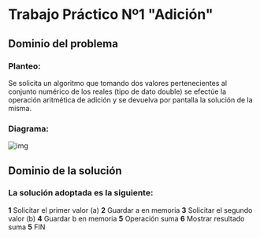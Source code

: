 # Trabajo Práctico Nº1 "Adición"

## Dominio del problema
### Planteo:
Se solicita un algoritmo que tomando dos valores pertenecientes al conjunto numérico de los reales (tipo de dato double) se efectúe la operación aritmética de adición y se devuelva por pantalla la solución de la misma.

### Diagrama:
![img](https://user-images.githubusercontent.com/43832189/56673854-6c9b8a00-668f-11e9-9f49-06d50d7f766a.jpg)


## Dominio de la solución
### La solución adoptada es la siguiente:

<strong>1</strong> Solicitar el primer valor (<cursive>a</cursive>)
<strong>2</strong> Guardar <cursive>a</cursive> en memoria 
<strong>3</strong> Solicitar el segundo valor (<cursive>b</cursive>)
<strong>4</strong> Guardar <cursive>b</cursive> en memoria 
<strong>5</strong> Operación suma
<strong>6</strong> Mostrar resultado suma
<strong>5</strong> FIN
